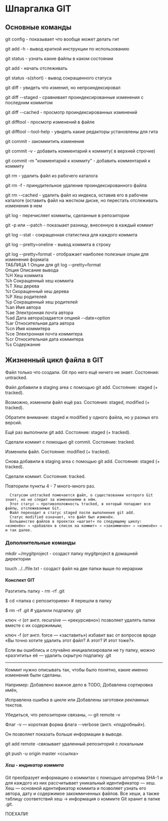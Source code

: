 # Шпаргалка GIT

## Основные команды

git config - показывает что вообще может делать гит 
 
git add -h - вывод краткой инструкции по использованию 
 
git status - узнать какие файлы в каком состоянии  

git add <name> - начать отслеживать <name>  

git status -s(short) - вывод сокращенного статуса   

git diff - увидеть что изменил, но непроиндексировал   

git diff --staged - сравнивает проиндексированные изменения с последним коммитом  

git diff --cached - просмотр проиндексированных изменений   

git difftool - просмотр изменений в файле   

git difftool --tool-help - увидеть какие редакторы установлены для гита  

git commit - закоммитить изменения   

git commit -v - добавить комментарий к коммиту( в верхней строчке)  

git commit -m "комментарий к коммиту" - добавить комментарий к коммиту  

git rm - удалить файл из рабочего каталога  

git rm -f - принудительное удаление проиндексированного файла  

git rm --cached - удалить файл из индекса, оставив его в рабочем каталоге (оставить файл на жестком диске, но перестать отслеживать изменения в нем   

git log - перечисляет коммиты, сделанные в репозитории   

git -p или --patch - показыает разницу, внесенную в каждый коммит   

git log --stat - сокращенная статистика для каждого коммита
   
git log --pretty=oneline - вывод коммита в строку   

git log --pretty=format - отображает наиболее полезные опции для изменения формата   
          ТАБЛИЦА 1  Опции для git log --pretty=format   
      Опция             Описание вывода   
      %H              Хеш коммита   
      %h              Сокращенный хеш коммита  
      %T              Хеш дерева   
      %t               Скоращенный хеш дерева  
      %P               Хеш родителей   
      %p               Сокращенный хеш родителей   
      %an             Имя автора  
      %ae             Электронная почта автора  
      %ad             Дата автора(задается опцией --date=option   
      %ar             Относительная дата автора   
      %cn             Имя коммитера   
      %ce             Электронная почта коммитера   
      %cr             Относительная дата коммитера   
      %s               Содержание  

## Жизненный цикл файла в  GIT
      
Файл только что создали. Git про него ещё ничего не знает. Состояние: untracked.
      
Файл добавили в staging area с помощью git add. Состояние: staged (+ tracked).

Возможно, изменили файл ещё раз. Состояния: staged, modified (+ tracked).
     
 Обратите внимание: staged и modified у одного файла, но у разных его версий.

     
Ещё раз выполнили git add. Состояние: staged (+ tracked).
     
 Сделали коммит с помощью git commit. Состояние: tracked.
      
Изменили файл. Состояние: modified (+ tracked).
      
Снова добавили в staging area с помощью git add. Состояния: staged (+ tracked).
      
Сделали коммит. Состояния: tracked.
      
Повторили пункты 4  - 7 много-много раз.
      
      Статусом untracked помечается файл, о существовании которого Git знает, но не следит за изменениями в нём.
      Этот статус — противоположность tracked, в который попадают все файлы, отслеживаемые Git.
      Файл переходит в статус staged после выполнения git add.
      Статус modified означает, что файл был изменён.  
      Большинство файлов в проектах «шагает» по следующему циклу: «изменён» → «добавлен в список на коммит» → «закоммичен» → «изменён» → и так далее.

### Дополнительные команды 

mkdir ~/mygitproject - создаст папку mygitproject в домашней директории   

touch ../../file.txt - создаст файл на две папки выше по иерархии  

#### Конспект GIT

Разгитить папку - rm -rf .git 
 
   $ cd <папка с репозиторием> # перешли в папку  
                            
$ rm -rf .git # удалили подпапку .git                

ключ -r (от англ. recursive — «рекурсивно») позволяет удалять папки вместе с их содержимым;
  
ключ -f (от англ. force — «заставить») избавит вас от вопросов вроде «Вы точно хотите удалить этот файл? А этот? И этот тоже?».  
  
Если вы ошиблись и случайно инициализировали не ту папку, можно «разгитить» её — удалить скрытую подпапку .git  
_______________________________________________________  

Коммит нужно описывать так, чтобы было понятно, какие именно изменения были сделаны.
  
Например: Добавлено важное дело в TODO, Добавлена сортировка имён,

Исправлена ошибка в цикле или Добавлены заготовки рекламных текстов.


Убедиться, что репозитории связаны, — git remote -v

Флаг -v — короткая форма флага --verbose (англ. «подробный»).

Он позволяет показать больше информации в выводе.

git add remote -связывает удаленный репозиторий с локальным

git push -u origin master <ссылка>



##### Хеш - индикатор коммита
      
  Git преобразует информацию о коммитах с помощью алгоритма SHA-1 и для каждого из них рассчитывает уникальный идентификатор — хеш.
Хеш — основной идентификатор коммита и позволяет узнать его автора, дату и содержимое закоммиченных файлов.
Все хеши, а также таблицу соответствий хеш → информация о коммите Git хранит в папке .git.

ПОЕХАЛИ!
